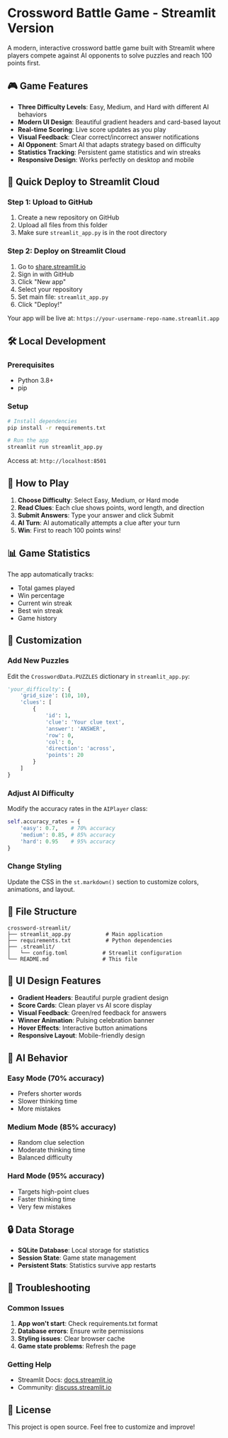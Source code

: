 # Crossword Battle Game - Streamlit Version

A modern, interactive crossword battle game built with Streamlit where players compete against AI opponents to solve puzzles and reach 100 points first.

## 🎮 Game Features

- **Three Difficulty Levels**: Easy, Medium, and Hard with different AI behaviors
- **Modern UI Design**: Beautiful gradient headers and card-based layout
- **Real-time Scoring**: Live score updates as you play
- **Visual Feedback**: Clear correct/incorrect answer notifications
- **AI Opponent**: Smart AI that adapts strategy based on difficulty
- **Statistics Tracking**: Persistent game statistics and win streaks
- **Responsive Design**: Works perfectly on desktop and mobile

## 🚀 Quick Deploy to Streamlit Cloud

### Step 1: Upload to GitHub
1. Create a new repository on GitHub
2. Upload all files from this folder
3. Make sure `streamlit_app.py` is in the root directory

### Step 2: Deploy on Streamlit Cloud
1. Go to [share.streamlit.io](https://share.streamlit.io)
2. Sign in with GitHub
3. Click "New app"
4. Select your repository
5. Set main file: `streamlit_app.py`
6. Click "Deploy!"

Your app will be live at: `https://your-username-repo-name.streamlit.app`

## 🛠 Local Development

### Prerequisites
- Python 3.8+
- pip

### Setup
```bash
# Install dependencies
pip install -r requirements.txt

# Run the app
streamlit run streamlit_app.py
```

Access at: `http://localhost:8501`

## 🎯 How to Play

1. **Choose Difficulty**: Select Easy, Medium, or Hard mode
2. **Read Clues**: Each clue shows points, word length, and direction
3. **Submit Answers**: Type your answer and click Submit
4. **AI Turn**: AI automatically attempts a clue after your turn
5. **Win**: First to reach 100 points wins!

## 📊 Game Statistics

The app automatically tracks:
- Total games played
- Win percentage
- Current win streak
- Best win streak
- Game history

## 🔧 Customization

### Add New Puzzles
Edit the `CrosswordData.PUZZLES` dictionary in `streamlit_app.py`:

```python
'your_difficulty': {
    'grid_size': (10, 10),
    'clues': [
        {
            'id': 1, 
            'clue': 'Your clue text', 
            'answer': 'ANSWER', 
            'row': 0, 
            'col': 0, 
            'direction': 'across', 
            'points': 20
        }
    ]
}
```

### Adjust AI Difficulty
Modify the accuracy rates in the `AIPlayer` class:

```python
self.accuracy_rates = {
    'easy': 0.7,    # 70% accuracy
    'medium': 0.85, # 85% accuracy
    'hard': 0.95    # 95% accuracy
}
```

### Change Styling
Update the CSS in the `st.markdown()` section to customize colors, animations, and layout.

## 📁 File Structure

```
crossword-streamlit/
├── streamlit_app.py           # Main application
├── requirements.txt           # Python dependencies
├── .streamlit/
│   └── config.toml           # Streamlit configuration
└── README.md                 # This file
```

## 🎨 UI Design Features

- **Gradient Headers**: Beautiful purple gradient design
- **Score Cards**: Clean player vs AI score display
- **Visual Feedback**: Green/red feedback for answers
- **Winner Animation**: Pulsing celebration banner
- **Hover Effects**: Interactive button animations
- **Responsive Layout**: Mobile-friendly design

## 🤖 AI Behavior

### Easy Mode (70% accuracy)
- Prefers shorter words
- Slower thinking time
- More mistakes

### Medium Mode (85% accuracy)
- Random clue selection
- Moderate thinking time
- Balanced difficulty

### Hard Mode (95% accuracy)
- Targets high-point clues
- Faster thinking time
- Very few mistakes

## 🔒 Data Storage

- **SQLite Database**: Local storage for statistics
- **Session State**: Game state management
- **Persistent Stats**: Statistics survive app restarts

## 🚨 Troubleshooting

### Common Issues

1. **App won't start**: Check requirements.txt format
2. **Database errors**: Ensure write permissions
3. **Styling issues**: Clear browser cache
4. **Game state problems**: Refresh the page

### Getting Help

- Streamlit Docs: [docs.streamlit.io](https://docs.streamlit.io)
- Community: [discuss.streamlit.io](https://discuss.streamlit.io)

## 📄 License

This project is open source. Feel free to customize and improve!
